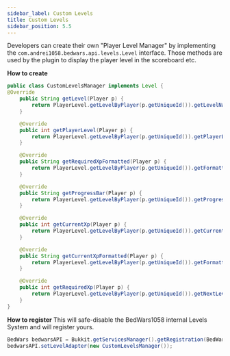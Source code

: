 ```yaml
---
sidebar_label: Custom Levels
title: Custom Levels
sidebar_position: 5.5
---
```

Developers can create their own "Player Level Manager" by implementing the `com.andrei1058.bedwars.api.levels.Level` interface.
Those methods are used by the plugin to display the player level in the scoreboard etc.

**How to create**
```java
public class CustomLevelsManager implements Level {
@Override
    public String getLevel(Player p) {
        return PlayerLevel.getLevelByPlayer(p.getUniqueId()).getLevelName();
    }

    @Override
    public int getPlayerLevel(Player p) {
        return PlayerLevel.getLevelByPlayer(p.getUniqueId()).getPlayerLevel();
    }

    @Override
    public String getRequiredXpFormatted(Player p) {
        return PlayerLevel.getLevelByPlayer(p.getUniqueId()).getFormattedRequiredXp();
    }

    @Override
    public String getProgressBar(Player p) {
        return PlayerLevel.getLevelByPlayer(p.getUniqueId()).getProgress();
    }

    @Override
    public int getCurrentXp(Player p) {
        return PlayerLevel.getLevelByPlayer(p.getUniqueId()).getCurrentXp();
    }

    @Override
    public String getCurrentXpFormatted(Player p) {
        return PlayerLevel.getLevelByPlayer(p.getUniqueId()).getFormattedCurrentXp();
    }

    @Override
    public int getRequiredXp(Player p) {
        return PlayerLevel.getLevelByPlayer(p.getUniqueId()).getNextLevelCost();
    }
}
```

**How to register**
This will safe-disable the BedWars1058 internal Levels System and will register yours.
```java
BedWars bedwarsAPI = Bukkit.getServicesManager().getRegistration(BedWars .class).getProvider();
bedwarsAPI.setLevelAdapter(new CustomLevelsManager());
```
